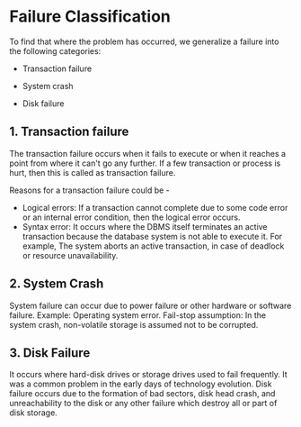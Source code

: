 # Failure Classification

To find that where the problem has occurred, we generalize a failure into the following categories:

* Transaction failure

* System crash

* Disk failure

## 1. Transaction failure

The transaction failure occurs when it fails to execute or when it reaches a point from where it can't go any further. If a few transaction or process is hurt, then this is called as transaction failure.

Reasons for a transaction failure could be -

* Logical errors: If a transaction cannot complete due to some code error or an internal error condition, then the logical error occurs.
* Syntax error: It occurs where the DBMS itself terminates an active transaction because the database system is not able to execute it. For example, The system aborts an active transaction, in case of deadlock or resource unavailability.

## 2. System Crash

System failure can occur due to power failure or other hardware or software failure. Example: Operating system error.
Fail-stop assumption: In the system crash, non-volatile storage is assumed not to be corrupted.


## 3. Disk Failure

It occurs where hard-disk drives or storage drives used to fail frequently. It was a common problem in the early days of technology evolution.
Disk failure occurs due to the formation of bad sectors, disk head crash, and unreachability to the disk or any other failure which destroy all or part of disk storage.
